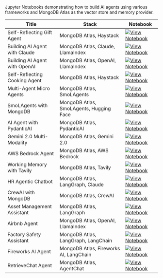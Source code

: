 Jupyter Notebooks demonstrating how to build AI agents using various frameworks and MongoDB Atlas as the vector store and memory provider.

| Title | Stack | Notebook |
|-------|-------|----------|
| Self-Reflecting Gift Agent | MongoDB Atlas, Haystack | [![View Notebook](https://img.shields.io/badge/view-notebook-orange?logo=jupyter)](notebooks/agents/self_reflecting_gift_agent_haystack.ipynb) |
| Building AI Agent with Claude | MongoDB Atlas, Claude, LlamaIndex | [![View Notebook](https://img.shields.io/badge/view-notebook-orange?logo=jupyter)](notebooks/agents/how_to_build_ai_agent_claude_3_5_sonnet_llamaindex_mongodb.ipynb) |
| Building AI Agent with OpenAI | MongoDB Atlas, OpenAI, LlamaIndex | [![View Notebook](https://img.shields.io/badge/view-notebook-orange?logo=jupyter)](notebooks/agents/how_to_build_ai_agent_openai_llamaindex_mongodb.ipynb) |
| Self-Reflecting Cooking Agent | MongoDB Atlas, Haystack | [![View Notebook](https://img.shields.io/badge/view-notebook-orange?logo=jupyter)](notebooks/agents/MongoDB_Haystack_self_reflecting_Cooking_agent.ipynb) |
| Multi-Agent Micro Agents | MongoDB Atlas, SmoLAgents | [![View Notebook](https://img.shields.io/badge/view-notebook-orange?logo=jupyter)](notebooks/agents/smolagents_multi-agent_micro_agents.ipynb) |
| SmoLAgents with MongoDB | MongoDB Atlas, SmoLAgents, Hugging Face | [![View Notebook](https://img.shields.io/badge/view-notebook-orange?logo=jupyter)](notebooks/agents/smolagents_hf_with_mongodb.ipynb) |
| AI Agent with PydanticAI | MongoDB Atlas, PydanticAI | [![View Notebook](https://img.shields.io/badge/view-notebook-orange?logo=jupyter)](notebooks/agents/ai_agent_with_pydanticai_and_mongodb.ipynb) |
| Gemini 2.0 Multi-Modality | MongoDB Atlas, Gemini 2.0 | [![View Notebook](https://img.shields.io/badge/view-notebook-orange?logo=jupyter)](notebooks/agents/Gemini2_0_multi_modality_with_mongodb_atlas_vector_store.ipynb) |
| AWS Bedrock Agent | MongoDB Atlas, AWS Bedrock | [![View Notebook](https://img.shields.io/badge/view-notebook-orange?logo=jupyter)](notebooks/agents/mongodb_with_aws_bedrock_agent.ipynb) |
| Working Memory with Tavily | MongoDB Atlas, Tavily | [![View Notebook](https://img.shields.io/badge/view-notebook-orange?logo=jupyter)](notebooks/agents/implementing_working_memory_with_tavily_and_mongodb.ipynb) |
| HR Agentic Chatbot | MongoDB Atlas, LangGraph, Claude | [![View Notebook](https://img.shields.io/badge/view-notebook-orange?logo=jupyter)](notebooks/agents/hr_agentic_chatbot_with_langgraph_claude.ipynb) |
| CrewAI with MongoDB | MongoDB Atlas, CrewAI | [![View Notebook](https://img.shields.io/badge/view-notebook-orange?logo=jupyter)](notebooks/agents/crewai-mdb-agg.ipynb) |
| Asset Management Assistant | MongoDB Atlas, LangGraph | [![View Notebook](https://img.shields.io/badge/view-notebook-orange?logo=jupyter)](notebooks/agents/asset_management_analyst_assistant_agentic_chatbot_langgraph_mongodb.ipynb) |
| Airbnb Agent | MongoDB Atlas, OpenAI, LlamaIndex | [![View Notebook](https://img.shields.io/badge/view-notebook-orange?logo=jupyter)](notebooks/agents/airbnb_agent_openai_llamaindex_mongodb.ipynb) |
| Factory Safety Assistant | MongoDB Atlas, LangGraph, LangChain | [![View Notebook](https://img.shields.io/badge/view-notebook-orange?logo=jupyter)](notebooks/agents/agentic_rag_factory_safety_assistant_with_langgraph_langchain_mongodb.ipynb) |
| Fireworks AI Agent | MongoDB Atlas, Fireworks AI, LangChain | [![View Notebook](https://img.shields.io/badge/view-notebook-orange?logo=jupyter)](notebooks/agents/agent_fireworks_ai_langchain_mongodb.ipynb) |
| RetrieveChat Agent | MongoDB Atlas, AgentChat | [![View Notebook](https://img.shields.io/badge/view-notebook-orange?logo=jupyter)](notebooks/agents/agentchat_RetrieveChat_mongodb.ipynb) |
